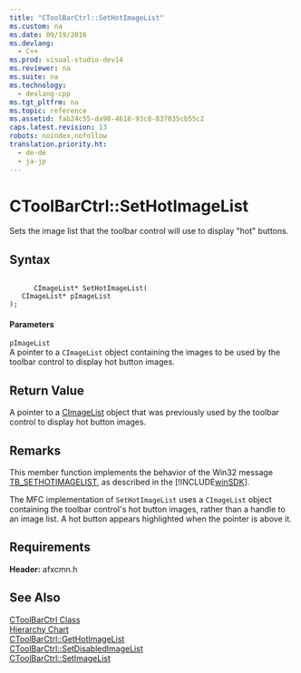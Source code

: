 ```yaml
---
title: "CToolBarCtrl::SetHotImageList"
ms.custom: na
ms.date: 09/19/2016
ms.devlang: 
  - C++
ms.prod: visual-studio-dev14
ms.reviewer: na
ms.suite: na
ms.technology: 
  - devlang-cpp
ms.tgt_pltfrm: na
ms.topic: reference
ms.assetid: fab24c55-da98-4618-93c8-837835cb55c2
caps.latest.revision: 13
robots: noindex,nofollow
translation.priority.ht: 
  - de-de
  - ja-jp
---
```

# CToolBarCtrl::SetHotImageList
Sets the image list that the toolbar control will use to display "hot" buttons.  
  
## Syntax  
  
```  
  
      CImageList* SetHotImageList(  
   CImageList* pImageList   
);  
```  
  
#### Parameters  
 `pImageList`  
 A pointer to a `CImageList` object containing the images to be used by the toolbar control to display hot button images.  
  
## Return Value  
 A pointer to a [CImageList](../vs140/CImageList-Class.md) object that was previously used by the toolbar control to display hot button images.  
  
## Remarks  
 This member function implements the behavior of the Win32 message [TB_SETHOTIMAGELIST](http://msdn.microsoft.com/library/windows/desktop/bb787429), as described in the [!INCLUDE[winSDK](../vs140/includes/winSDK_md.md)].  
  
 The MFC implementation of `SetHotImageList` uses a `CImageList` object containing the toolbar control's hot button images, rather than a handle to an image list. A hot button appears highlighted when the pointer is above it.  
  
## Requirements  
 **Header:** afxcmn.h  
  
## See Also  
 [CToolBarCtrl Class](../vs140/CToolBarCtrl-Class.md)   
 [Hierarchy Chart](../vs140/Hierarchy-Chart.md)   
 [CToolBarCtrl::GetHotImageList](../vs140/CToolBarCtrl--GetHotImageList.md)   
 [CToolBarCtrl::SetDisabledImageList](../vs140/CToolBarCtrl--SetDisabledImageList.md)   
 [CToolBarCtrl::SetImageList](../vs140/CToolBarCtrl--SetImageList.md)